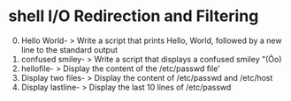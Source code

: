 # shell I/O Redirection and Filtering 
0. Hello World- > Write a script that prints Hello, World, followed by a new line to the standard output
1. confused smiley- > Write a script that displays a confused smiley "(Ôo)
2. hellofile- > Display the content of the /etc/passwd file'
3. Display two files- > Display the content of /etc/passwd and /etc/host
4. Display lastline- > Display the last 10 lines of /etc/passwd
